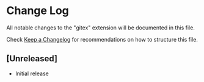 # Change Log

All notable changes to the "gitex" extension will be documented in this file.

Check [Keep a Changelog](http://keepachangelog.com/) for recommendations on how to structure this file.

## [Unreleased]

- Initial release